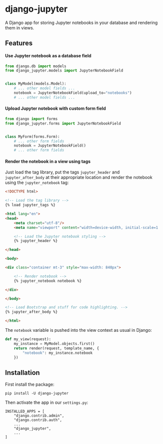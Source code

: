 # django-jupyter

A Django app for storing Jupyter notebooks in your database and rendering them in views.

## Features

#### Use Jupyter notebook as a database field

```python
from django.db import models
from django_jupyter.models import JupyterNotebookField


class MyModel(models.Model):
    # ... other model fields ...
    notebook = JupyterNotebookField(upload_to="notebooks")
    # ... other model fields ...

```

#### Upload Jupyter notebook with custom form field

```python
from django import forms
from django_jupyter.forms import JupyterNotebookField


class MyForm(forms.Form):
    # ... other form fields
    notebook = JupyterNotebookField()
    # ... other form fields

```

#### Render the notebook in a view using tags

Just load the tag library, put the tags `jupyter_header` and `jupyter_after_body` at their appropriate
location and render the notebook using the `jupyter_notebook` tag:

```html
<!DOCTYPE html>

<!-- Load the tag library -->
{% load jupyter_tags %}

<html lang="en">
<head>
    <meta charset="utf-8"/>
    <meta name="viewport" content="width=device-width, initial-scale=1.0"/>

    <!-- Load the Jupyter notebook styling -->
    {% jupyter_header %}

</head>

<body>

<div class="container mt-3" style="max-width: 840px">

    <!-- Render notebook -->
    {% jupyter_notebook notebook %}

</div>

</body>

<!-- Load Bootstrap and stuff for code highlighting. -->
{% jupyter_after_body %}

</html>
```

The `notebook` variable is pushed into the view context as usual in Django:

```python
def my_view(request):
    my_instance = MyModel.objects.first()
    return render(request, template_name, {
        "notebook": my_instance.notebook
    })
```

## Installation

First install the package:

```
pip install -U django-jupyter
```

Then activate the app in our `settings.py`:

```
INSTALLED_APPS = [
    "django.contrib.admin",
    "django.contrib.auth",
    ...
    "django_jupyter",
    ...
]
```
